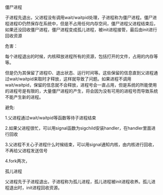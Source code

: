 僵尸进程

子进程先退出，父进程没有调用wait/waitpid处理，子进程称为僵尸进程。僵尸进程进程ID仍然保存在系统中，但是不占用任何内存空间，僵尸进程父进程结束后，如果还没回收僵尸进程，僵尸进程变成孤儿进程，被init进程接管，最后由init进行回收资源



危害：

每个进程退出的时候，内核释放进程所有的资源，包括打开的文件，占用的内存等等。

但是仍为其保留了进程ID、退出状态、运行时间等。这些保留的信息直到父进程通过wait/waitpid来取时才释放，这样就导致了问题。如果进程不调用wait/waitpid，保留的信息就不会释放，进程号会一直占用，但是系统的所能使用的进程号是有限的，大量僵尸进程的产生，将会因为没有可用的进程号而导致系统不能产生新的进程。

避免:

1.父进程通过wait/waitpid等函数等待子进程结束

2.如果父进程很忙，可以用signal函数为sigchild安装handler，在handler里面进行回收

3.父进程不关心子进程什么时候结束，可以用signal通知内核，由内核进行回收，不再给父进程发送信号

4.fork两次，

孤儿进程

父进程先于子进程退出，子进程称为孤儿进程，孤儿进程被init进程收养。孤儿进程退出时，init进程回收资源。

